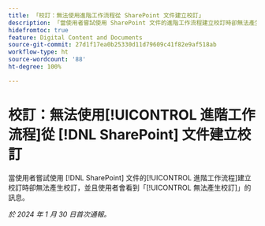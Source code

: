 ```yaml
---
title: 「校訂：無法使用進階工作流程從 SharePoint 文件建立校訂」
description: 「當使用者嘗試使用 SharePoint 文件的進階工作流程建立校訂時卻無法產生校訂，並且使用者會看到無法產生校訂的訊息。」
hidefromtoc: true
feature: Digital Content and Documents
source-git-commit: 27d1f17ea0b25330d11d79609c41f82e9af518ab
workflow-type: ht
source-wordcount: '88'
ht-degree: 100%

---
```



# 校訂：無法使用[!UICONTROL 進階工作流程]從 [!DNL SharePoint] 文件建立校訂

當使用者嘗試使用 [!DNL SharePoint] 文件的[!UICONTROL 進階工作流程]建立校訂時卻無法產生校訂，並且使用者會看到「[!UICONTROL 無法產生校訂]」的訊息。

_於 2024 年 1 月 30 日首次通報。_
